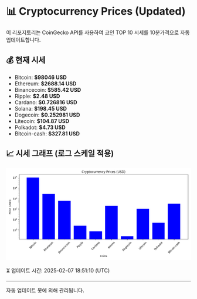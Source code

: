 
# 📊 Cryptocurrency Prices (Updated)

이 리포지토리는 CoinGecko API를 사용하여 코인 TOP 10 시세를 10분가격으로 자동 업데이트합니다.

## 💰 현재 시세
- Bitcoin: **$98046 USD**
- Ethereum: **$2688.14 USD**
- Binancecoin: **$585.42 USD**
- Ripple: **$2.48 USD**
- Cardano: **$0.726816 USD**
- Solana: **$198.45 USD**
- Dogecoin: **$0.252981 USD**
- Litecoin: **$104.87 USD**
- Polkadot: **$4.73 USD**
- Bitcoin-cash: **$327.81 USD**

## 📈 시세 그래프 (로그 스케일 적용)
![Crypto Prices](crypto_prices.png)

⏳ 업데이트 시간: 2025-02-07 18:51:10 (UTC)

---
자동 업데이트 봇에 의해 관리됩니다.
